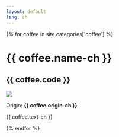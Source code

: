 ```yaml
---
layout: default
lang: ch
---
```


{% for coffee in site.categories['coffee'] %}
<div class="row coffee-title">
	<h1>{{ coffee.name-ch }}</h1>
	<h2>{{ coffee.code }}</h2>
</div>
<div class="row coffee-content">
	<div class="col-lg-6 col-xs-6 coffee-image">
		<img class="img-responsive coffee-image" src="images/{{ coffee.image }}"></img>
	</div>
	<div class="col-lg-6 col-xs-6">
		<p>
			Origin:
			<b>{{ coffee.origin-ch }}</b>  
		</p>
		<p>{{ coffee.text-ch }}</p>
	</div>
</div>

{% endfor %}